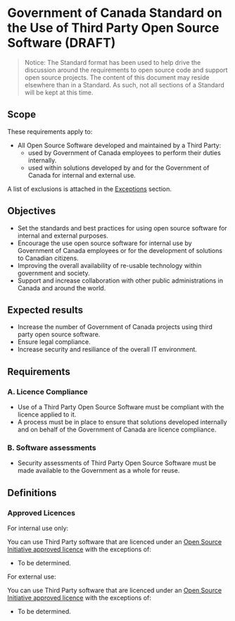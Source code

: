 # Government of Canada Standard on the Use of Third Party Open Source Software (DRAFT)

> Notice: The Standard format has been used to help drive the discussion around the requirements to open source code and support open source projects. The content of this document may reside elsewhere than in a Standard. As such, not all sections of a Standard will be kept at this time.

## Scope

These requirements apply to:

* All Open Source Software developed and maintained by a Third Party:
  * used by Government of Canada employees to perform their duties internally.
  * used within solutions developed by and for the Government of Canada for internal and external use.

A list of exclusions is attached in the [Exceptions](#exceptions) section.

## Objectives

* Set the standards and best practices for using open source software for internal and external purposes.
* Encourage the use open source software for internal use by Government of Canada employees or for the development of solutions to Canadian citizens.
* Improving the overall availability of re-usable technology within government and society.
* Support and increase collaboration with other public administrations in Canada and around the world.

## Expected results

* Increase the number of Government of Canada projects using third party open source software.
* Ensure legal compliance.
* Increase security and resiliance of the overall IT environment.

## Requirements

### A. Licence Compliance

* Use of a Third Party Open Source Software must be compliant with the licence applied to it.
* A process must be in place to ensure that solutions developed internally and on behalf of the Government of Canada are licence compliance.

### B. Software assessments

* Security assessments of Third Party Open Source Software must be made available to the Government as a whole for reuse.

## Definitions

### Approved Licences

For internal use only:

You can use Third Party software that are licenced under an [Open Source Initiative approved licence](https://opensource.org/licenses) with the exceptions of:

* To be determined.

For external use:

You can use Third Party software that are licenced under an [Open Source Initiative approved licence](https://opensource.org/licenses) with the exceptions of:

* To be determined.

